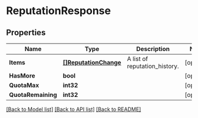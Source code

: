 # ReputationResponse

## Properties

Name | Type | Description | Notes
------------ | ------------- | ------------- | -------------
**Items** | [**[]ReputationChange**](ReputationChange.md) | A list of reputation_history. | [optional] 
**HasMore** | **bool** |  | [optional] 
**QuotaMax** | **int32** |  | [optional] 
**QuotaRemaining** | **int32** |  | [optional] 

[[Back to Model list]](../README.md#documentation-for-models) [[Back to API list]](../README.md#documentation-for-api-endpoints) [[Back to README]](../README.md)


